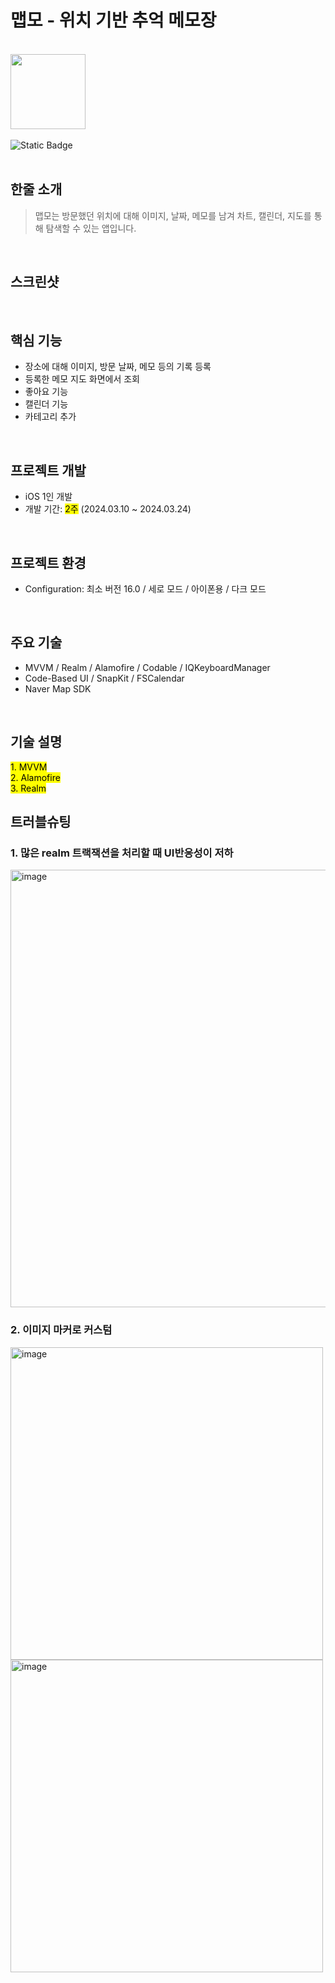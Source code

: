 # 맵모 - 위치 기반 추억 메모장
<br>
<div>
<Image src= "https://github.com/yuzzin0121/Mapmo/assets/77273340/b33491d7-25d7-42a1-b514-c7e0db7e106d" width=120 height=120></Image> <br><br>
<img alt="Static Badge" src="https://img.shields.io/badge/version-1.0.0-green">
</div>
<br>

## 한줄 소개
> 맵모는 방문했던 위치에 대해 이미지, 날짜, 메모를 남겨 차트, 캘린더, 지도를 통해 탐색할 수 있는 앱입니다.

<br>

## 스크린샷


<br>

## 핵심 기능
- 장소에 대해 이미지, 방문 날짜, 메모 등의 기록 등록
- 등록한 메모 지도 화면에서 조회
- 좋아요 기능
- 캘린더 기능
- 카테고리 추가

<br>

## 프로젝트 개발
- iOS 1인 개발
- 개발 기간: <mark>2주</mark> (2024.03.10 ~ 2024.03.24)


<br>

## 프로젝트 환경
- Configuration: 최소 버전 16.0 / 세로 모드 / 아이폰용 / 다크 모드

<br>

## 주요 기술
- MVVM / Realm / Alamofire / Codable / IQKeyboardManager
- Code-Based UI / SnapKit / FSCalendar 
- Naver Map SDK

<br>

## 기술 설명
<mark>1. MVVM</mark><br>
<mark>2. Alamofire</mark><br>
<mark>3. Realm</mark><br>

## 트러블슈팅
### 1. 많은 realm 트랙잭션을 처리할 때 UI반응성이 저하
<img width="700" alt="image" src="https://github.com/yuzzin0121/Mapmo/assets/77273340/79a97c3e-7774-41ab-acf4-96dc20dffe42">


### 2. 이미지 마커로 커스텀
<img width="500" alt="image" src="https://github.com/yuzzin0121/Mapmo/assets/77273340/726b68fc-62d3-42bb-9d50-e1ad3daee84c"><br>
<img width="500" alt="image" src="https://github.com/yuzzin0121/Mapmo/assets/77273340/c1d2edf1-c8c0-4f94-b508-f2c3e672132d">
